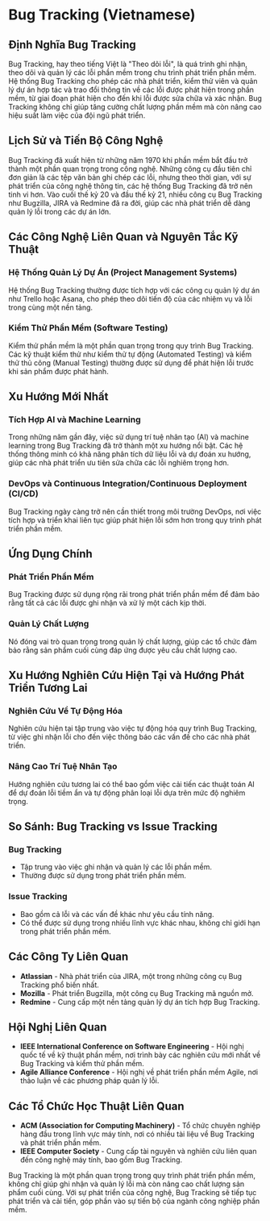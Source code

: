 # Bug Tracking (Vietnamese)

## Định Nghĩa Bug Tracking

Bug Tracking, hay theo tiếng Việt là "Theo dõi lỗi", là quá trình ghi nhận, theo dõi và quản lý các lỗi phần mềm trong chu trình phát triển phần mềm. Hệ thống Bug Tracking cho phép các nhà phát triển, kiểm thử viên và quản lý dự án hợp tác và trao đổi thông tin về các lỗi được phát hiện trong phần mềm, từ giai đoạn phát hiện cho đến khi lỗi được sửa chữa và xác nhận. Bug Tracking không chỉ giúp tăng cường chất lượng phần mềm mà còn nâng cao hiệu suất làm việc của đội ngũ phát triển.

## Lịch Sử và Tiến Bộ Công Nghệ

Bug Tracking đã xuất hiện từ những năm 1970 khi phần mềm bắt đầu trở thành một phần quan trọng trong công nghệ. Những công cụ đầu tiên chỉ đơn giản là các tệp văn bản ghi chép các lỗi, nhưng theo thời gian, với sự phát triển của công nghệ thông tin, các hệ thống Bug Tracking đã trở nên tinh vi hơn. Vào cuối thế kỷ 20 và đầu thế kỷ 21, nhiều công cụ Bug Tracking như Bugzilla, JIRA và Redmine đã ra đời, giúp các nhà phát triển dễ dàng quản lý lỗi trong các dự án lớn.

## Các Công Nghệ Liên Quan và Nguyên Tắc Kỹ Thuật

### Hệ Thống Quản Lý Dự Án (Project Management Systems)

Hệ thống Bug Tracking thường được tích hợp với các công cụ quản lý dự án như Trello hoặc Asana, cho phép theo dõi tiến độ của các nhiệm vụ và lỗi trong cùng một nền tảng.

### Kiểm Thử Phần Mềm (Software Testing)

Kiểm thử phần mềm là một phần quan trọng trong quy trình Bug Tracking. Các kỹ thuật kiểm thử như kiểm thử tự động (Automated Testing) và kiểm thử thủ công (Manual Testing) thường được sử dụng để phát hiện lỗi trước khi sản phẩm được phát hành.

## Xu Hướng Mới Nhất

### Tích Hợp AI và Machine Learning

Trong những năm gần đây, việc sử dụng trí tuệ nhân tạo (AI) và machine learning trong Bug Tracking đã trở thành một xu hướng nổi bật. Các hệ thống thông minh có khả năng phân tích dữ liệu lỗi và dự đoán xu hướng, giúp các nhà phát triển ưu tiên sửa chữa các lỗi nghiêm trọng hơn.

### DevOps và Continuous Integration/Continuous Deployment (CI/CD)

Bug Tracking ngày càng trở nên cần thiết trong môi trường DevOps, nơi việc tích hợp và triển khai liên tục giúp phát hiện lỗi sớm hơn trong quy trình phát triển phần mềm.

## Ứng Dụng Chính

### Phát Triển Phần Mềm

Bug Tracking được sử dụng rộng rãi trong phát triển phần mềm để đảm bảo rằng tất cả các lỗi được ghi nhận và xử lý một cách kịp thời.

### Quản Lý Chất Lượng

Nó đóng vai trò quan trọng trong quản lý chất lượng, giúp các tổ chức đảm bảo rằng sản phẩm cuối cùng đáp ứng được yêu cầu chất lượng cao.

## Xu Hướng Nghiên Cứu Hiện Tại và Hướng Phát Triển Tương Lai

### Nghiên Cứu Về Tự Động Hóa

Nghiên cứu hiện tại tập trung vào việc tự động hóa quy trình Bug Tracking, từ việc ghi nhận lỗi cho đến việc thông báo các vấn đề cho các nhà phát triển.

### Nâng Cao Trí Tuệ Nhân Tạo

Hướng nghiên cứu tương lai có thể bao gồm việc cải tiến các thuật toán AI để dự đoán lỗi tiềm ẩn và tự động phân loại lỗi dựa trên mức độ nghiêm trọng.

## So Sánh: Bug Tracking vs Issue Tracking

### Bug Tracking

- Tập trung vào việc ghi nhận và quản lý các lỗi phần mềm.
- Thường được sử dụng trong phát triển phần mềm.

### Issue Tracking

- Bao gồm cả lỗi và các vấn đề khác như yêu cầu tính năng.
- Có thể được sử dụng trong nhiều lĩnh vực khác nhau, không chỉ giới hạn trong phát triển phần mềm.

## Các Công Ty Liên Quan

- **Atlassian** - Nhà phát triển của JIRA, một trong những công cụ Bug Tracking phổ biến nhất.
- **Mozilla** - Phát triển Bugzilla, một công cụ Bug Tracking mã nguồn mở.
- **Redmine** - Cung cấp một nền tảng quản lý dự án tích hợp Bug Tracking.

## Hội Nghị Liên Quan

- **IEEE International Conference on Software Engineering** - Hội nghị quốc tế về kỹ thuật phần mềm, nơi trình bày các nghiên cứu mới nhất về Bug Tracking và kiểm thử phần mềm.
- **Agile Alliance Conference** - Hội nghị về phát triển phần mềm Agile, nơi thảo luận về các phương pháp quản lý lỗi.

## Các Tổ Chức Học Thuật Liên Quan

- **ACM (Association for Computing Machinery)** - Tổ chức chuyên nghiệp hàng đầu trong lĩnh vực máy tính, nơi có nhiều tài liệu về Bug Tracking và phát triển phần mềm.
- **IEEE Computer Society** - Cung cấp tài nguyên và nghiên cứu liên quan đến công nghệ máy tính, bao gồm Bug Tracking.

Bug Tracking là một phần quan trọng trong quy trình phát triển phần mềm, không chỉ giúp ghi nhận và quản lý lỗi mà còn nâng cao chất lượng sản phẩm cuối cùng. Với sự phát triển của công nghệ, Bug Tracking sẽ tiếp tục phát triển và cải tiến, góp phần vào sự tiến bộ của ngành công nghiệp phần mềm.